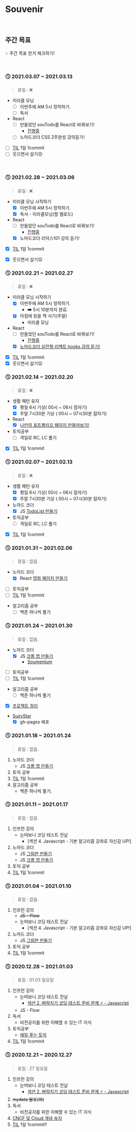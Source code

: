 # Souvenir

<br/>

## 주간 목표
💡 주간 목표 한거 체크하기!

<br/>

### :clock5: 2021.03.07 ~ 2021.03.13
> 휴일 : ❌

- 미라클 모닝
   - [ ] 이번주에 AM 5시 정착하기.
   - [ ] 독서
- React
   - [ ] 만들었던 souTodo를 React로 바꿔보기!
      - [진행중](https://github.com/souvenir718/souTodo-react)
   - [ ] 노마드코더 CSS 2주완성 강의듣기!
- [ ] [TIL](https://github.com/souvenir718/TIL) 1일 1commit
- [ ] 웃으면서 살기😊

<br/>

### :clock5: 2021.02.28 ~ 2021.03.06
> 휴일 : ❌

- 미라클 모닝 시작하기
   - [x] 이번주에 AM 5시 정착하기.
   - [x] 독서 - 미라클모닝(할 엘로드)
- React
   - [ ] 만들었던 souTodo를 React로 바꿔보기!
      - [진행중](https://github.com/souvenir718/souTodo-react)
   - [x] 노마드코더 리덕스101 강의 듣기!
- [x] [TIL](https://github.com/souvenir718/TIL) 1일 1commit
- [x] 웃으면서 살기😊


### :clock5: 2021.02.21 ~ 2021.02.27
> 휴일 : ❌

- 미라클 모닝 시작하기
   - [x] 이번주에 AM 5시 정착하기.
      - ➡ 5시 10분까지 완료.
   - [x] 아침에 읽을 책 사기(주말)
      - 미라클 모닝
- React
   - [ ] 만들었던 souTodo를 React로 바꿔보기!
      - [진행중](https://github.com/souvenir718/souTodo-react)
   - [x] [노마드코더 실전형 리액트 hooks 강의 듣기!](https://github.com/souvenir718/SouHooks)
- [x] [TIL](https://github.com/souvenir718/TIL) 1일 1commit
- [x] 웃으면서 살기😊

### :clock5: 2021.02.14 ~ 2021.02.20
> 휴일 : ❌

- 생활 패턴 유지
   - [x] 평일 6시 기상( 00시 ~ 06시 잠자기)
   - [x] 주말 7시30분 기상 ( 00시 ~ 07시30분 잠자기)
- React
   - [x] [나만의 포트폴리오 페이지 만들어보기!](https://souvenir718.github.io)
- 토익공부
   - [ ] 격일로 RC, LC 풀기
- [x] [TIL](https://github.com/souvenir718/TIL) 1일 1commit


### :clock5: 2021.02.07 ~ 2021.02.13
> 휴일 : ❌

- 생활 패턴 유지
   - [x] 평일 6시 기상( 00시 ~ 06시 잠자기)
   - [x] 주말 7시30분 기상 ( 00시 ~ 07시30분 잠자기)
- 노마드 코더
   - [x] JS [TodoList 만들기](https://souvenir718.github.io/souTodo/)
- 토익공부
   - [ ] 격일로 RC, LC 풀기
- [x] [TIL](https://github.com/souvenir718/TIL) 1일 1commit


### :clock5: 2021.01.31 ~ 2021.02.06
> 휴일 : 없음.

- 노마드 코더
   - [x] React [영화 페이지 만들기](https://souvenir718.github.io/SOUPEDIA)
- [ ] 토익공부
- [ ] [TIL](https://github.com/souvenir718/TIL) 1일 1commit
- 알고리즘 공부
   - [ ] 백준 하나씩 풀기 

### :clock5: 2021.01.24 ~ 2021.01.30
> 휴일 : 없음.

- 노마드 코더
   - [x] JS [크롬 앱 만들기](https://github.com/souvenir718/chrome_app)
      - [Soumentum](https://souvenir718.github.io/soumentum)
- [ ] 토익공부
- [ ] [TIL](https://github.com/souvenir718/TIL) 1일 1commit
- 알고리즘 공부
   - [ ] 백준 하나씩 풀기 
- [x] [프로젝트 정리](https://github.com/souvenir718/souvenir718.github.io)
- [SuzyStar](https://souvenir718.github.io/SuzyStar/)
   - [x] gh-pages 배포

### :clock5: 2021.01.18 ~ 2021.01.24
> 휴일 : 없음.

1. 노마드 코더
   - JS [크롬 앱 만들기](https://github.com/souvenir718/chrome_app)
2. 토익 공부
3. [TIL](https://github.com/souvenir718/TIL) 1일 1commit
4. 알고리즘 공부
   - 백준 하나씩 풀기.




### :clock5: 2021.01.11 ~ 2021.01.17
> 휴일 : 없음.

1. 인프런 강의
   - 눈떠보니 코딩 테스트 전날
     - [섹션 4. Javascript - 기본 알고리즘 강좌로 자신감 UP!]
2. 노마드 코더
   - JS [그림판 만들기](https://github.com/souvenir718/paintjs)
   - JS [크롬 앱 만들기](https://github.com/souvenir718/chrome_app)
3. 토익 공부
4. [TIL](https://github.com/souvenir718/TIL) 1일 1commit



### :clock5: 2021.01.04 ~ 2021.01.10

> 휴일 : 없음.

1. 인프런 강의
   - ~~JS - Flow~~
   - 눈떠보니 코딩 테스트 전날
     - [섹션 4. Javascript - 기본 알고리즘 강좌로 자신감 UP!]
2. 노마드 코더
   - JS [그림판 만들기](https://github.com/souvenir718/paintjs)
3. 토익 공부
4. [TIL](https://github.com/souvenir718/TIL) 1일 1commit



### :clock5: 2020.12.28 ~ 2021.01.03

> 휴일 : 01.03 일요일

1. 인프런 강의
   - 눈떠보니 코딩 테스트 전날
     - [섹션 2. 벼락치기 코딩 테스트 준비 문제 ⚡ - Javascript](https://github.com/souvenir718/TIL/tree/master/Algorithm/%EB%88%88%EB%96%A0%EB%B3%B4%EB%8B%88%20%EC%BD%94%EB%94%A9%20%ED%85%8C%EC%8A%A4%ED%8A%B8)
    - JS - Flow
2. 독서
   - 비전공자를 위한 이해할 수 있는 IT 지식
3. 토익공부
   - [매일 푸는 토익](https://www.hackers.co.kr/?c=s_toeic/toeic_info/dlc)
4. [TIL](https://github.com/souvenir718/TIL) 1일 1commit



### :clock5: 2020.12.21 ~ 2020.12.27

> 휴일 : 27 일요일

1. 인프런 강의
   - 눈떠보니 코딩 테스트 전날
     - [섹션 2. 벼락치기 코딩 테스트 준비 문제 ⚡ - Javascript](https://github.com/souvenir718/TIL/tree/master/Algorithm/%EB%88%88%EB%96%A0%EB%B3%B4%EB%8B%88%20%EC%BD%94%EB%94%A9%20%ED%85%8C%EC%8A%A4%ED%8A%B8)
2. ~~mydata 발표(화)~~
3. 독서
   - 비전공자를 위한 이해할 수 있는 IT 지식
4. [CNCF 및 Cloud 개념 숙지](https://github.com/souvenir718/Cloud-Study)
5. [TIL](https://github.com/souvenir718/TIL) 1일 1commit!!

